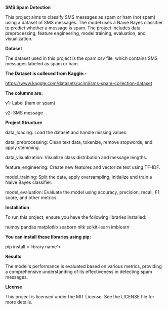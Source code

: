 **SMS Spam Detection**

This project aims to classify SMS messages as spam or ham (not spam) using a dataset of SMS messages. The model uses a Naive Bayes classifier to predict whether a message is spam. The project includes data preprocessing, feature engineering, model training, evaluation, and visualization.

**Dataset**

The dataset used in this project is the spam.csv file, 
which contains SMS messages labeled as spam or ham. 

**The Dataset is colleced from Kaggle:-**

https://www.kaggle.com/datasets/uciml/sms-spam-collection-dataset

**The columns are:**

v1: Label (ham or spam)

v2: SMS message

**Project Structure**

data_loading: Load the dataset and handle missing values.

data_preprocessing: Clean text data, tokenize, remove stopwords, and apply stemming.

data_visualization: Visualize class distribution and message lengths.

feature_engineering: Create new features and vectorize text using TF-IDF.

model_training: Split the data, apply oversampling, initialize and train a Naive Bayes classifier.

model_evaluation: Evaluate the model using accuracy, precision, recall, F1 score, and other metrics.



**Installation**

To run this project, ensure you have the following libraries installed:

numpy
pandas
matplotlib
seaborn
nltk
scikit-learn
imblearn


**You can install these libraries using pip:**

pip install <'library name'>


**Results**

The model's performance is evaluated based on various metrics, 
providing a comprehensive understanding of its effectiveness in detecting spam messages.


**License**

This project is licensed under the MIT License. See the LICENSE file for more details.
